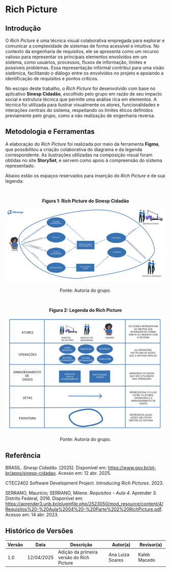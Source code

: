 # Rich Picture

## Introdução

O *Rich Picture* é uma técnica visual colaborativa empregada para explorar e comunicar a complexidade de sistemas de forma acessível e intuitiva. No contexto da engenharia de requisitos, ele se apresenta como um recurso valioso para representar os principais elementos envolvidos em um sistema, como usuários, processos, fluxos de informação, limites e possíveis problemas. Essa representação informal contribui para uma visão sistêmica, facilitando o diálogo entre os envolvidos no projeto e apoiando a identificação de requisitos e pontos críticos.

No escopo deste trabalho, o *Rich Picture* foi desenvolvido com base no aplicativo **Sinesp Cidadão**, escolhido pelo grupo em razão de seu impacto social e estrutura técnica que permite uma análise rica em elementos. A técnica foi utilizada para ilustrar visualmente os atores, funcionalidades e interações centrais do sistema, respeitando os limites éticos definidos previamente pelo grupo, como a não realização de engenharia reversa.

## Metodologia e Ferramentas

A elaboração do *Rich Picture* foi realizada por meio da ferramenta **Figma**, que possibilitou a criação colaborativa do diagrama e da legenda correspondente. As ilustrações utilizadas na composição visual foram obtidas no site **StorySet**, e servem como apoio à compreensão do sistema representado.

Abaixo estão os espaços reservados para inserção do *Rich Picture* e de sua legenda:

<br>
<p align="center">
  <font><b>Figura 1: Rich Picture do Sinesp Cidadão</b></font>
</p>
<p align="center">
  <img src="../planejamento/assets/rich-picture/richPicture.png" alt="Rich Picture do Sinesp Cidadão">
</p>
<p align="center">
  <font>Fonte: Autoria do grupo.</font>
</p>

<br>
<p align="center">
  <font><b>Figura 2: Legenda do Rich Picture</b></font>
</p>
<p align="center">
  <img src="../planejamento/assets/legenda-richPicture/legenda-richPicture.png" alt="Legenda do Rich Picture">
</p>
<p align="center">
  <font>Fonte: Autoria do grupo.</font>
</p>

## Referência

BRASIL. *Sinesp Cidadão*. [2025]. Disponível em: https://www.gov.br/pt-br/apps/sinesp-cidadao. Acesso em: 12 abr. 2025.

CTEC2402 Software Development Project. *Introducing Rich Pictures*. 2023.

SERRANO, Maurício; SERRANO, Milene. *Requisitos - Aula 4*. Aprender 3. Distrito Federal, 2016. Disponível em: https://aprender3.unb.br/pluginfile.php/2523050/mod_resource/content/4/Requisitos%20-%20Aula%2004%20-%20Parte%202%20RichPicture.pdf. Acesso em: 14 abr. 2023.
## Histórico de Versões

| Versão | Data       | Descrição                              | Autor(a)         | Revisor(a)   |
|--------|------------|-----------------------------------------|------------------|--------------|
| 1.0    | 12/04/2025 | Adição da primeira versão do Rich Picture | Ana Luiza Soares | Kaleb Macedo |

